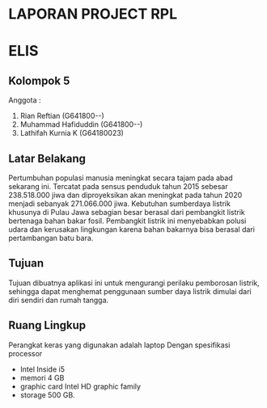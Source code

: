 # LAPORAN PROJECT RPL

# ELIS 

## Kolompok 5

Anggota :
1. Rian Reftian (G641800--)
2. Muhammad Hafiduddin (G641800--)
3. Lathifah Kurnia K (G64180023)


## Latar Belakang 
Pertumbuhan populasi manusia meningkat secara tajam pada abad sekarang ini. Tercatat pada sensus penduduk tahun 2015 sebesar 238.518.000 jiwa dan diproyeksikan akan meningkat pada tahun 2020 menjadi sebanyak 271.066.000 jiwa. Kebutuhan sumberdaya listrik khusunya di Pulau Jawa sebagian besar berasal dari pembangkit listrik bertenaga bahan bakar fosil. Pembangkit listrik ini menyebabkan polusi udara dan kerusakan lingkungan karena bahan bakarnya bisa berasal dari pertambangan batu bara. 



## Tujuan

Tujuan dibuatnya aplikasi ini untuk mengurangi perilaku pemborosan listrik, sehingga dapat menghemat penggunaan sumber daya listrik dimulai dari diri sendiri dan rumah tangga. 


## Ruang Lingkup

Perangkat keras yang digunakan adalah laptop 
Dengan spesifikasi processor 
* Intel Inside i5 
* memori 4 GB 
* graphic card Intel HD graphic family 
* storage 500 GB. 

